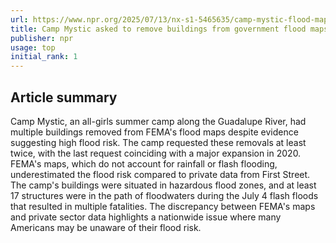 ```yaml
---
url: https://www.npr.org/2025/07/13/nx-s1-5465635/camp-mystic-flood-maps-fema-texas-flooding
title: Camp Mystic asked to remove buildings from government flood maps despite risk
publisher: npr
usage: top
initial_rank: 1
---
```

## Article summary
Camp Mystic, an all-girls summer camp along the Guadalupe River, had multiple buildings removed from FEMA's flood maps despite evidence suggesting high flood risk. The camp requested these removals at least twice, with the last request coinciding with a major expansion in 2020. FEMA's maps, which do not account for rainfall or flash flooding, underestimated the flood risk compared to private data from First Street. The camp's buildings were situated in hazardous flood zones, and at least 17 structures were in the path of floodwaters during the July 4 flash floods that resulted in multiple fatalities. The discrepancy between FEMA's maps and private sector data highlights a nationwide issue where many Americans may be unaware of their flood risk.
